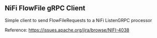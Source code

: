 ## NiFi FlowFile gRPC Client
Simple client to send FlowFileRequests to a NiFi ListenGRPC processor

Reference: https://issues.apache.org/jira/browse/NIFI-4038
